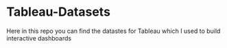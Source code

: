 # Tableau-Datasets #        

Here in this repo you can find the datastes for Tableau which I used to build interactive dashboards          
      
         
    
          
     
         
 
       
        
 
 
